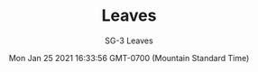 ---
category: "wall_covering"
date: "Mon Jan 25 2021 16:33:56 GMT-0700 (Mountain Standard Time)"
description: "null"
designer: "Stefan Gevers"
href: "https://www.areaenvironments.com/stefan-gevers"
image_primary: "./img/SG_Leaves_Art.jpg"
image_secondary: "./img/SG_Leaves_Installation.jpg"
image_thumb: "./img/Stefan+Gevers.png"
manufacturer: "Area Environments"
slug: "/manufacturers/area_environments/wall_covering/leaves"
subtitle: "SG-3 Leaves"
tags:
  - "area_environments"
  - "wall_covering"
title: "Leaves"
---